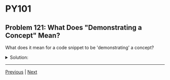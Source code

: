 # PY101
## Problem 121: What Does "Demonstrating a Concept" Mean?

What does it mean for a code snippet to be 'demonstrating' a concept?

<details>
<summary>Solution:</summary>

A code snippet "demonstrates" a concept when it shows that concept in action - when the behavior or output of the code is directly related to and explained by that concept.

**Key aspects:**

The concept being demonstrated is usually:
- The **main reason** the code behaves the way it does
- What you need to understand to **predict the output**
- The **core principle** the code is illustrating

**Examples:**

```python
# Demonstrating: Mutability
my_list = [1, 2, 3]
my_list.append(4)
print(my_list)  # [1, 2, 3, 4]
# The concept: Lists are mutable and can be changed in place
```

```python
# Demonstrating: Variable Shadowing
x = 10
def my_function(x):
    print(x)
my_function(5)  # 5
# The concept: Parameter x shadows the global x
```

```python
# Demonstrating: Pass by Object Reference
def modify(lst):
    lst.append(4)
    
my_list = [1, 2, 3]
modify(my_list)
print(my_list)  # [1, 2, 3, 4]
# The concept: Functions receive references to objects
```

**What to look for:**
- What makes this code interesting or surprising?
- What core Python principle explains the behavior?
- What would a student need to understand to predict the output?

</details>

---

[Previous](120.md) | [Next](122.md)

